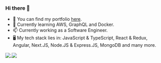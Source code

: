 ### Hi there 👋

- 🔭 You can find my portfolio [here](https://algrenpauna.com/).
- 🌱 Currently learning AWS, GraphQL and Docker.
- 📫 Currently working as a Software Engineer.
- 🖥️ My tech stack lies in: JavaScript & TypeScript, React & Redux, Angular, Next.JS, Node.JS & Express.JS, MongoDB and many more.

<a href="https://github.com/anuraghazra/github-readme-stats">
  <img align="center" src="https://github-readme-stats.vercel.app/api?username=algren123&theme=bear&hide=issues&show_icons=true" />
</a>
<a href="https://github.com/anuraghazra/convoychat">
  <img align="center" src="https://github-readme-stats.vercel.app/api/top-langs/?username=algren123&theme=bear&layout=compact" />
</a>
